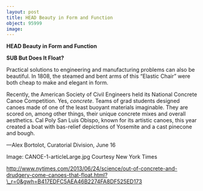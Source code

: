 ```yaml
---
layout: post
title: HEAD Beauty in Form and Function
object: 95999
image: 
---
```

**HEAD Beauty in Form and Function**

**SUB But Does It Float?**

Practical solutions to engineering and manufacturing problems can also be beautiful. In 1808, the steamed and bent arms of this “Elastic Chair” were both cheap to make and elegant in form.  

Recently, the American Society of Civil Engineers held its National Concrete Canoe Competition. Yes, *concrete*. Teams of grad students designed canoes made of one of the least buoyant materials imaginable. They are scored on, among other things, their unique concrete mixes and overall aesthetics. Cal Poly San Luis Obispo, known for its artistic canoes, this year created a boat with bas-relief depictions of Yosemite and a cast pinecone and bough.  

—Alex Bortolot, Curatorial Division, June 16

Image: CANOE-1-articleLarge.jpg Courtesy New York Times

http://www.nytimes.com/2013/06/24/science/out-of-concrete-and-drudgery-come-canoes-that-float.html?\_r=0&gwh=B417EDFC5AEA46B2274FA8DF525ED173
